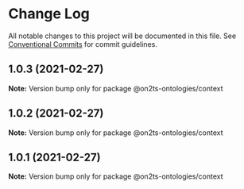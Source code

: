 # Change Log

All notable changes to this project will be documented in this file.
See [Conventional Commits](https://conventionalcommits.org) for commit guidelines.

## 1.0.3 (2021-02-27)

**Note:** Version bump only for package @on2ts-ontologies/context





## 1.0.2 (2021-02-27)

**Note:** Version bump only for package @on2ts-ontologies/context





## 1.0.1 (2021-02-27)

**Note:** Version bump only for package @on2ts-ontologies/context
